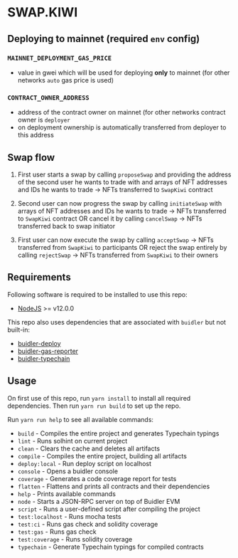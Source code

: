 # SWAP.KIWI

## Deploying to mainnet (required `env` config)
### `MAINNET_DEPLOYMENT_GAS_PRICE`
- value in gwei which will be used for deploying **only** to mainnet (for other networks `auto` gas price is used)
### `CONTRACT_OWNER_ADDRESS`
- address of the contract owner on mainnet (for other networks contract owner is `deployer`
- on deployment ownership is automatically transferred from deployer to this address
## Swap flow

1. First user starts a swap by calling `proposeSwap` and providing the address of the second user he wants to trade with and arrays of NFT addresses and IDs he wants to trade -> NFTs transferred to `SwapKiwi` contract

2. Second user can now progress the swap by calling `initiateSwap` with arrays of NFT addresses and IDs he wants to trade -> NFTs transferred to `SwapKiwi` contract
OR
cancel it by calling `cancelSwap` -> NFTs transferred back to swap initiator</br>

3. First user can now execute the swap by calling `acceptSwap` -> NFTs transferred from `SwapKiwi` to participants
OR
 reject the swap entirely by calling `rejectSwap` -> NFTs transferred from `SwapKiwi` to their owners

## Requirements

Following software is required to be installed to use this repo:
* [NodeJS](https://nodejs.org/en/) >= v12.0.0

This repo also uses dependencies that are associated with `buidler` but not built-in:
* [buidler-deploy](https://github.com/wighawag/buidler-deploy)
* [buidler-gas-reporter](https://github.com/cgewecke/buidler-gas-reporter/tree/master)
* [buidler-typechain](https://github.com/rhlsthrm/buidler-typechain)

## Usage

On first use of this repo, run `yarn install` to install all required dependencies.
Then run `yarn run build` to set up the repo.

Run `yarn run help` to see all available commands:
* `build` - Compiles the entire project and generates Typechain typings
* `lint` - Runs solhint on current project
* `clean` - Clears the cache and deletes all artifacts
* `compile` - Compiles the entire project, building all artifacts
* `deploy:local` - Run deploy script on localhost
* `console` - Opens a buidler console
* `coverage` - Generates a code coverage report for tests
* `flatten` - Flattens and prints all contracts and their dependencies
* `help` - Prints available commands
* `node` - Starts a JSON-RPC server on top of Buidler EVM
* `script` - Runs a user-defined script after compiling the project
* `test:localhost` - Runs mocha tests
* `test:ci`  - Runs gas check and solidity coverage
* `test:gas` - Runs gas check
* `test:coverage` - Runs solidity coverage
* `typechain` - Generate Typechain typings for compiled contracts
